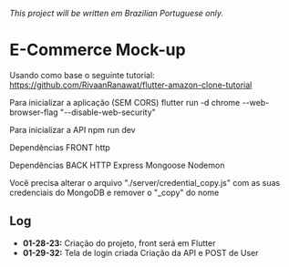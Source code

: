 *This project will be written em Brazilian Portuguese only.*

# E-Commerce Mock-up

Usando como base o seguinte tutorial: https://github.com/RivaanRanawat/flutter-amazon-clone-tutorial

Para inicializar a aplicação (SEM CORS)
flutter run -d chrome --web-browser-flag "--disable-web-security"

Para inicializar a API
npm run dev

Dependências FRONT
http

Dependências BACK
HTTP
Express
Mongoose
Nodemon

Você precisa alterar o arquivo "./server/credential_copy.js" com as suas credenciais do MongoDB e remover o "_copy" do nome

## Log
- **01-28-23:** 
Criação do projeto, front será em Flutter
- **01-29-32:**
Tela de login criada
Criação da API e POST de User
